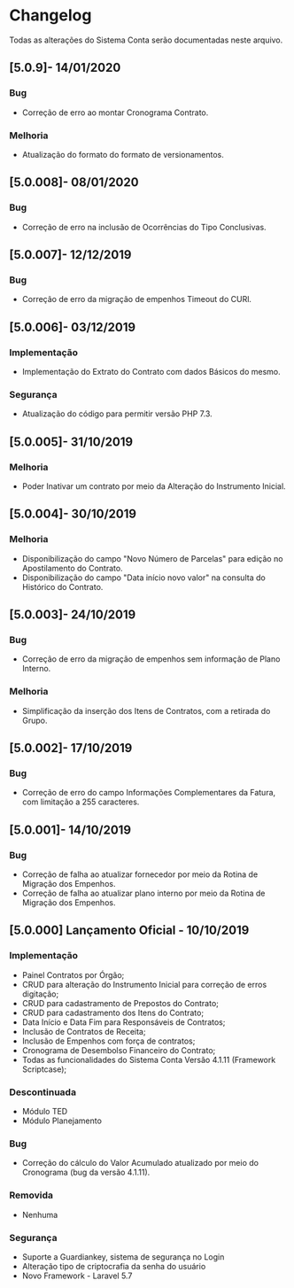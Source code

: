# Changelog

Todas as alterações do Sistema Conta serão documentadas neste arquivo.

## [5.0.9]- 14/01/2020

### Bug  
- Correção de erro ao montar Cronograma Contrato.

### Melhoria  
- Atualização do formato do formato de versionamentos.

## [5.0.008]- 08/01/2020

### Bug  
- Correção de erro na inclusão de Ocorrências do Tipo Conclusivas.

## [5.0.007]- 12/12/2019

### Bug  
- Correção de erro da migração de empenhos Timeout do CURl.

## [5.0.006]- 03/12/2019

### Implementação  
- Implementação do Extrato do Contrato com dados Básicos do mesmo.

### Segurança
- Atualização do código para permitir versão PHP 7.3.

## [5.0.005]- 31/10/2019

### Melhoria  
- Poder Inativar um contrato por meio da Alteração do Instrumento Inicial.

## [5.0.004]- 30/10/2019

### Melhoria  
- Disponibilização do campo "Novo Número de Parcelas" para edição no Apostilamento do Contrato.
- Disponibilização do campo "Data início novo valor" na consulta do Histórico do Contrato.

## [5.0.003]- 24/10/2019

### Bug  
- Correção de erro da migração de empenhos sem informação de Plano Interno.

### Melhoria  
- Simplificação da inserção dos Itens de Contratos, com a retirada do Grupo.

## [5.0.002]- 17/10/2019

### Bug
- Correção de erro do campo Informações Complementares da Fatura, com limitação a 255 caracteres.


## [5.0.001]- 14/10/2019

### Bug
- Correção de falha ao atualizar fornecedor por meio da Rotina de Migração dos Empenhos.
- Correção de falha ao atualizar plano interno por meio da Rotina de Migração dos Empenhos.


## [5.0.000] Lançamento Oficial - 10/10/2019

### Implementação
- Painel Contratos por Órgão;
- CRUD para alteração do Instrumento Inicial para correção de erros digitação;
- CRUD para cadastramento de Prepostos do Contrato;
- CRUD para cadastramento dos Itens do Contrato;
- Data Início e Data Fim para Responsáveis de Contratos;
- Inclusão de Contratos de Receita;
- Inclusão de Empenhos com força de contratos;
- Cronograma de Desembolso Financeiro do Contrato;
- Todas as funcionalidades do Sistema Conta Versão 4.1.11 (Framework Scriptcase);

### Descontinuada
- Módulo TED
- Módulo Planejamento

### Bug
- Correção do cálculo do Valor Acumulado atualizado por meio do Cronograma (bug da versão 4.1.11).

### Removida
- Nenhuma

### Segurança
- Suporte a Guardiankey, sistema de segurança no Login
- Alteração tipo de criptocrafia da senha do usuário
- Novo Framework - Laravel 5.7


